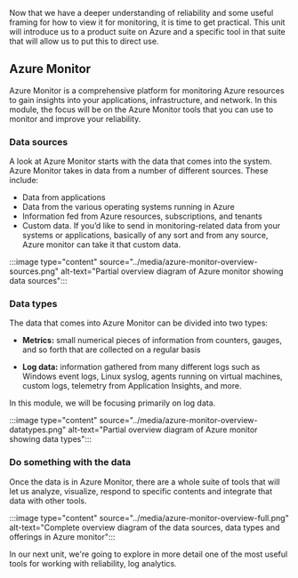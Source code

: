 Now that we have a deeper understanding of reliability and some useful
framing for how to view it for monitoring, it is time to get practical.
This unit will introduce us to a product suite on Azure and a specific tool
in that suite that will allow us to put this to direct use.

## Azure Monitor

Azure Monitor is a comprehensive platform for monitoring Azure resources to
gain insights into your applications, infrastructure, and network. In this
module, the focus will be on the Azure Monitor tools that you can use to
monitor and improve your reliability.

### Data sources

A look at Azure Monitor starts with the data that comes into the system.
Azure Monitor takes in data from a number of different sources. These
include:

-   Data from applications
-   Data from the various operating systems running in Azure
-   Information fed from Azure resources, subscriptions, and tenants
-   Custom data. If you’d like to send in monitoring-related data from your
    systems or applications, basically of any sort and from any source,
    Azure monitor can take it that custom data.

:::image type="content" source="../media/azure-monitor-overview-sources.png" alt-text="Partial overview diagram of Azure monitor showing data sources":::

### Data types

The data that comes into Azure Monitor can be divided into two types:

-   **Metrics:** small numerical pieces of information from counters,
    gauges, and so forth that are collected on a regular basis

-   **Log data:** information gathered from many different logs such as
    Windows event logs, Linux syslog, agents running on virtual machines,
    custom logs, telemetry from Application Insights, and more.

In this module, we will be focusing primarily on log data.

:::image type="content" source="../media/azure-monitor-overview-datatypes.png" alt-text="Partial overview diagram of Azure monitor showing data types":::

### Do something with the data

Once the data is in Azure Monitor, there are a whole suite of tools that
will let us analyze, visualize, respond to specific contents and integrate
that data with other tools.

:::image type="content" source="../media/azure-monitor-overview-full.png" alt-text="Complete overview diagram of the data sources, data types and offerings in Azure monitor":::

In our next unit, we're going to explore in more detail one of the most
useful tools for working with reliability, log analytics.
